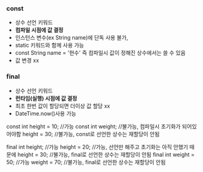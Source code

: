 ### const

- 상수 선언 키워드
- **컴파일 시점에 값 결정**
- 인스턴스 변수(ex String name)에 단독 사용 불가,
- static 키워드와 함께 사용 가능
- const String name = '현수' 즉 컴파일시 값이 정해진 상수에서는 쓸 수 있음
- 값 변경 xx

### final

- 상수 선언 키워드
- **런타임(실행) 시점에 값 결정**
- 최초 한번 값이 할당되면 더이상 값 할당 xx
- DateTime.now()사용 가능

const int height = 10; //가능
const int weight; //불가능, 컴파일시 초기화가 되어있어야함
height = 30; //불가능, const로 선언한 상수는 재할당이 안됨

final int height; //가능
height = 20; //가능, 선언만 해주고 초기화는 아직 안했기 때문에
height = 30; //불가능, final로 선언한 상수는 재할당이 안됨
final int weight = 50; //가능
weight = 70; //불가능, final로 선언한 상수는 재할당이 안됨